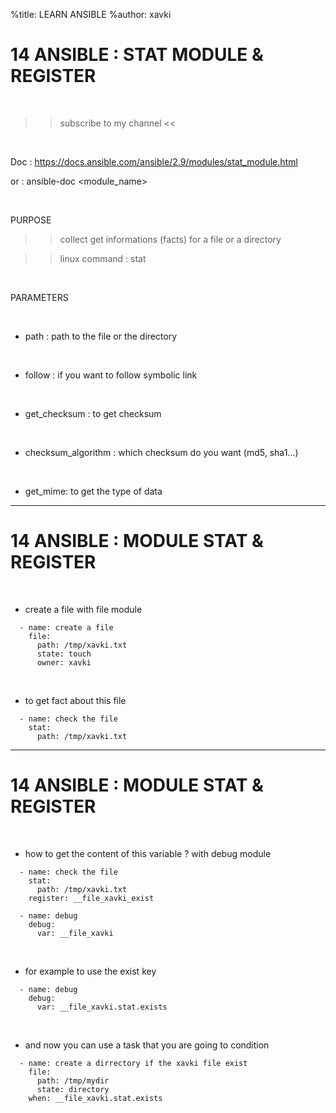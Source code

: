 %title: LEARN ANSIBLE
%author: xavki


# 14 ANSIBLE : STAT MODULE & REGISTER

<br>

>> subscribe to my channel <<

<br>

Doc : https://docs.ansible.com/ansible/2.9/modules/stat_module.html

or : ansible-doc <module_name>

<br>

PURPOSE

>> collect get informations (facts) for a file or a directory

>> linux command : stat

<br>

PARAMETERS

<br>

* path : path to the file or the directory

<br>

* follow : if you want to follow symbolic link

<br>

* get_checksum  : to get checksum

<br>

* checksum_algorithm : which checksum do you want (md5, sha1...)

<br>

* get_mime: to get the type of data

-------------------------------------------------------------------------------------

# 14 ANSIBLE : MODULE STAT & REGISTER


<br>

* create a file with file module

```
  - name: create a file
    file:
      path: /tmp/xavki.txt
      state: touch
      owner: xavki
```

<br>

* to get fact about this file

```
  - name: check the file
    stat:
      path: /tmp/xavki.txt
```

-------------------------------------------------------------------------------------

# 14 ANSIBLE : MODULE STAT & REGISTER

<br>

* how to get the content of this variable ? with debug module

```
  - name: check the file
    stat:
      path: /tmp/xavki.txt
    register: __file_xavki_exist

  - name: debug
    debug:
      var: __file_xavki
```

<br>

* for example to use the exist key

```
  - name: debug
    debug:
      var: __file_xavki.stat.exists
```

<br>

* and now you can use a task that you are going to condition

```
  - name: create a dirrectory if the xavki file exist
    file:
      path: /tmp/mydir
      state: directory
    when: __file_xavki.stat.exists
```



